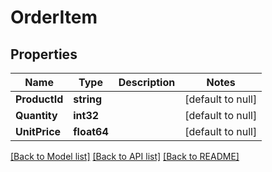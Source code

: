# OrderItem

## Properties
Name | Type | Description | Notes
------------ | ------------- | ------------- | -------------
**ProductId** | **string** |  | [default to null]
**Quantity** | **int32** |  | [default to null]
**UnitPrice** | **float64** |  | [default to null]

[[Back to Model list]](../README.md#documentation-for-models) [[Back to API list]](../README.md#documentation-for-api-endpoints) [[Back to README]](../README.md)

